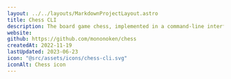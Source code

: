 ```yaml
---
layout: ../../layouts/MarkdownProjectLayout.astro
title: Chess CLI
description: The board game chess, implemented in a command-line interface and built with Ruby.
website:
github: https://github.com/mononoken/chess
createdAt: 2022-11-19
lastUpdated: 2023-06-23
icon: "@src/assets/icons/chess-cli.svg"
iconAlt: Chess icon
---
```

